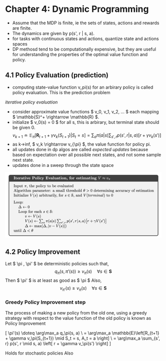 # Chapter 4: Dynamic Programming

- Assume that the MDP is finite, ie the sets of states, actions and rewards are finite.
- The dynamics are given by p(s', r | s, a).
- for tasks with continuous states and actions, quantize state and actions spaces
- DP methosd tend to be computationally expensive, but they are useful for understanding the properties of the optimal value function and policy.

## 4.1 Policy Evaluation (prediction)

- computing state-value function v_pi(s) for an arbirary policy is called policy evaluation. This is the prediction problem

*iterative policy evaluation*

- consider approximate value functions $ v_0, v_1, v_2, ... $ each mapping $ \mathbb{S}^+ \rightarrow \mathbb{R} $.
- initialize $ v_0(s) = 0 $ for all s, this is arbirary, but terminal state should be given 0.
$$
v_{k+1} \doteq \mathbb{E}_{\pi}[\mathbf{R}_{t+1} + \gamma v_k(S_{t+1}) | S_t = s]
= \sum_{a} \pi(a|s) \sum_{s', r} p(s', r | s, a) [r + \gamma v_k(s')]
$$
- as k->inf, $ v_k \rightarrow v_{\pi} $, the value function for policy pi.
- all updates done in dp algos are called *expected updates* because based on expectation over all possible next states, and not some sample next state.
- updates done in  a sweep through the state space

![](images/4.1.png)

## 4.2 Policy Improvement

Let $ \pi , \pi' $ be deterministic policies such that,
$$
q_\pi(s, \pi'(s)) \ge v_{\pi}(s) \quad \forall s \in \mathbf{S}
$$
Then $ \pi' $ is at least as good as $ \pi $
Also,
$$
v_{\pi'}(s) \ge v_{\pi}(s)  \quad \forall s \in \mathbf{S}
$$

### Greedy Policy Improvement step

The process of making a new policy from the old one, using a greedy strategy with respect to the value function of the old policy is known as Policy Improvement

\[
\pi'(s) \doteq \arg\max_a q_\pi(s, a)  \\ 
= \arg\max_a \mathbb{E}\left[R_{t+1} + \gamma v_\pi(S_{t+1}) \mid S_t = s, A_t = a \right]  \\
= \arg\max_a \sum_{s', r} p(s', r \mid s, a) \left[ r + \gamma v_\pi(s') \right]
\]

Holds for stochastic policies Also

